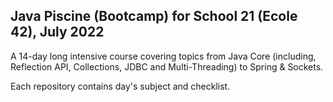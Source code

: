 ## Java Piscine (Bootcamp) for School 21 (Ecole 42), July 2022

A 14-day long intensive course covering topics from Java Core (including, Reflection API, Collections, JDBC and Multi-Threading) to Spring & Sockets.

Each repository contains day's subject and checklist.
